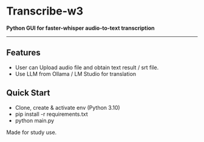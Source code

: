 # Transcribe-w3
**Python GUI for faster-whisper audio-to-text transcription**

---

## Features
- User can Upload audio file and obtain text result / srt file.
- Use LLM from Ollama / LM Studio for translation

## Quick Start
- Clone, create & activate env (Python 3.10)
- pip install -r requirements.txt
- python main.py 


Made for study use.